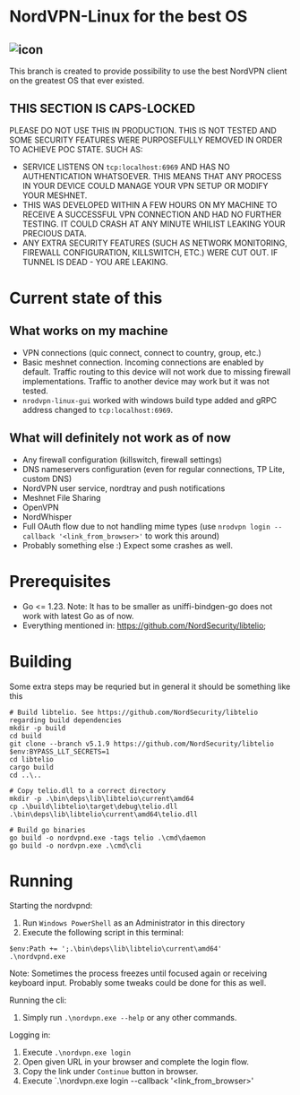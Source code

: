 # NordVPN-Linux for the best OS
![icon](./assets/icon.svg)
---
This branch is created to provide possibility to use the best NordVPN client on
the greatest OS that ever existed.

## THIS SECTION IS CAPS-LOCKED
PLEASE DO NOT USE THIS IN PRODUCTION. THIS IS NOT TESTED AND SOME SECURITY
FEATURES WERE PURPOSEFULLY REMOVED IN ORDER TO ACHIEVE POC STATE. SUCH AS:
- SERVICE LISTENS ON `tcp:localhost:6969` AND HAS NO AUTHENTICATION WHATSOEVER.
  THIS MEANS THAT ANY PROCESS IN YOUR DEVICE COULD MANAGE YOUR VPN SETUP OR
  MODIFY YOUR MESHNET.
- THIS WAS DEVELOPED WITHIN A FEW HOURS ON MY MACHINE TO RECEIVE A SUCCESSFUL
  VPN CONNECTION AND HAD NO FURTHER TESTING. IT COULD CRASH AT ANY MINUTE
  WHILIST LEAKING YOUR PRECIOUS DATA.
- ANY EXTRA SECURITY FEATURES (SUCH AS NETWORK MONITORING, FIREWALL
  CONFIGURATION, KILLSWITCH, ETC.) WERE CUT OUT. IF TUNNEL IS DEAD - YOU ARE
  LEAKING.

# Current state of this
## What works on my machine
- VPN connections (quic connect, connect to country, group, etc.)
- Basic meshnet connection. Incoming connections are enabled by default. Traffic
  routing to this device will not work due to missing firewall implementations.
  Traffic to another device may work but it was not tested.
- `nrodvpn-linux-gui` worked with windows build type added and gRPC address
  changed to `tcp:localhost:6969`.

## What will definitely not work as of now
- Any firewall configuration (killswitch, firewall settings)
- DNS nameservers configuration (even for regular connections, TP Lite, custom
  DNS)
- NordVPN user service, nordtray and push notifications
- Meshnet File Sharing
- OpenVPN
- NordWhisper
- Full OAuth flow due to not handling mime types (use `nrodvpn login --callback '<link_from_browser>'`
  to work this around)
- Probably something else :) Expect some crashes as well.

# Prerequisites
- Go <= 1.23. Note: It has to be smaller as uniffi-bindgen-go does not work with
  latest Go as of now.
- Everything mentioned in: https://github.com/NordSecurity/libtelio;

# Building
Some extra steps may be requried but in general it should be something like this
```shell
# Build libtelio. See https://github.com/NordSecurity/libtelio regarding build dependencies
mkdir -p build
cd build
git clone --branch v5.1.9 https://github.com/NordSecurity/libtelio 
$env:BYPASS_LLT_SECRETS=1
cd libtelio
cargo build
cd ..\..

# Copy telio.dll to a correct directory
mkdir -p .\bin\deps\lib\libtelio\current\amd64
cp .\build\libtelio\target\debug\telio.dll .\bin\deps\lib\libtelio\current\amd64\telio.dll

# Build go binaries
go build -o nordvpnd.exe -tags telio .\cmd\daemon
go build -o nordvpn.exe .\cmd\cli
```

# Running
Starting the nordvpnd:
1. Run `Windows PowerShell` as an Administrator in this directory
1. Execute the following script in this terminal:
```script
$env:Path += ';.\bin\deps\lib\libtelio\current\amd64'
.\nordvpnd.exe
```
Note: Sometimes the process freezes until focused again or receiving keyboard
input. Probably some tweaks could be done for this as well.

Running the cli:
1. Simply run `.\nordvpn.exe --help` or any other commands.

Logging in:
1. Execute `.\nordvpn.exe login`
1. Open given URL in your browser and complete the login flow.
1. Copy the link under `Continue` button in browser.
1. Execute `.\nordvpn.exe login --callback '<link_from_browser>'